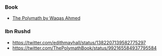 ### Book

- [The Polymath by Waqas Ahmed](https://blas.com/the-polymath)

### Ibn Rushd

- https://twitter.com/edithmayhall/status/1382207139582775297
- https://twitter.com/ThePolymathBook/status/992165584937795584
